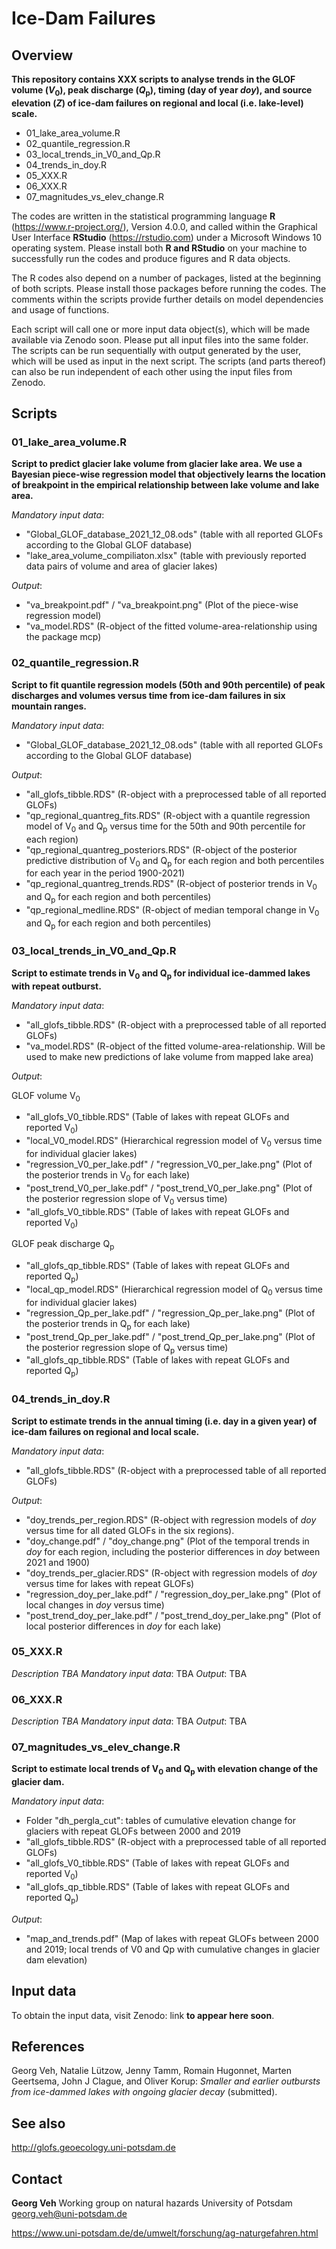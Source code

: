# Ice-Dam Failures

## Overview

**This repository contains **XXX scripts** to analyse trends in the GLOF volume (*V*<sub>0</sub>), peak discharge (*Q*<sub>p</sub>), timing (day of year *doy*), and source elevation (*Z*) of ice-dam failures on regional and local (i.e. lake-level) scale.**

- 01_lake_area_volume.R
- 02_quantile_regression.R
- 03_local_trends_in_V0_and_Qp.R
- 04_trends_in_doy.R
- 05_XXX.R
- 06_XXX.R
- 07_magnitudes_vs_elev_change.R

The codes are written in the statistical programming language **R** (https://www.r-project.org/), Version 4.0.0, and called within
the Graphical User Interface **RStudio** (https://rstudio.com) under a Microsoft Windows 10 operating system. 
Please install both **R and RStudio** on your machine to successfully run the codes and produce figures and R data objects.

The R codes also depend on a number of packages, listed at the beginning of both scripts. Please install those packages before running the codes. 
The comments within the scripts provide further details on model dependencies and usage of functions. 

Each script will call one or more input data object(s), which will be made available via Zenodo soon. 
Please put all input files into the same folder. The scripts can be run sequentially with output generated by the user, which will be used as input in the
next script. The scripts (and parts thereof) can also be run independent of each other using the input files from Zenodo.

## Scripts

### 01_lake_area_volume.R

**Script to predict glacier lake volume from glacier lake area. We use a Bayesian piece-wise
regression model that objectively learns the location of breakpoint in the empirical relationship between lake volume and lake area.**

*Mandatory input data*: 
- "Global_GLOF_database_2021_12_08.ods" (table with all reported GLOFs according to the Global GLOF database)
- "lake_area_volume_compiliaton.xlsx" (table with previously reported data pairs of volume and area of glacier lakes)

*Output*: 
- "va_breakpoint.pdf" / "va_breakpoint.png" (Plot of the piece-wise regression model)
- "va_model.RDS" (R-object of the fitted volume-area-relationship using the package mcp)


### 02_quantile_regression.R

**Script to fit quantile regression models (50th and 90th percentile) of peak discharges and volumes versus time 
from ice-dam failures in six mountain ranges.**

*Mandatory input data*: 
- "Global_GLOF_database_2021_12_08.ods" (table with all reported GLOFs according to the Global GLOF database)

*Output*: 
- "all_glofs_tibble.RDS" (R-object with a preprocessed table of all reported GLOFs)
- "qp_regional_quantreg_fits.RDS" (R-object with a quantile regression model of V<sub>0</sub> and Q<sub>p</sub> versus time for the 50th and 90th percentile for each region)
- "qp_regional_quantreg_posteriors.RDS" (R-object of the posterior predictive distribution of V<sub>0</sub> and Q<sub>p</sub> for each region and both percentiles for each year in the period 1900-2021)
- "qp_regional_quantreg_trends.RDS" (R-object of posterior trends in V<sub>0</sub> and Q<sub>p</sub> for each region and both percentiles)
- "qp_regional_medline.RDS" (R-object of median temporal change in V<sub>0</sub> and Q<sub>p</sub> for each region and both percentiles)


### 03_local_trends_in_V0_and_Qp.R

**Script to estimate trends in V<sub>0</sub> and Q<sub>p</sub> for individual ice-dammed lakes with repeat outburst.** 

*Mandatory input data*: 
- "all_glofs_tibble.RDS" (R-object with a preprocessed table of all reported GLOFs)
- "va_model.RDS" (R-object of the fitted volume-area-relationship. Will be used to make new predictions of lake volume from mapped lake area)

*Output*: 

GLOF volume  V<sub>0</sub>
- "all_glofs_V0_tibble.RDS" (Table of lakes with repeat GLOFs and reported V<sub>0</sub>)
- "local_V0_model.RDS" (Hierarchical regression model of V<sub>0</sub> versus time for individual glacier lakes)
- "regression_V0_per_lake.pdf" / "regression_V0_per_lake.png" (Plot of the posterior trends in V<sub>0</sub> for each lake)
- "post_trend_V0_per_lake.pdf" / "post_trend_V0_per_lake.png" (Plot of the posterior regression slope of V<sub>0</sub> versus time)
- "all_glofs_V0_tibble.RDS" (Table of lakes with repeat GLOFs and reported V<sub>0</sub>)

GLOF peak discharge Q<sub>p</sub>
- "all_glofs_qp_tibble.RDS" (Table of lakes with repeat GLOFs and reported Q<sub>p</sub>)
- "local_qp_model.RDS" (Hierarchical regression model of Q<sub>0</sub> versus time for individual glacier lakes)
- "regression_Qp_per_lake.pdf" / "regression_Qp_per_lake.png" (Plot of the posterior trends in Q<sub>p</sub> for each lake)
- "post_trend_Qp_per_lake.pdf" / "post_trend_Qp_per_lake.png" (Plot of the posterior regression slope of Q<sub>p</sub> versus time)
- "all_glofs_qp_tibble.RDS" (Table of lakes with repeat GLOFs and reported Q<sub>p</sub>)


### 04_trends_in_doy.R

**Script to estimate trends in the annual timing (i.e. day in a given year) of ice-dam failures on regional and local scale.**

*Mandatory input data*: 
- "all_glofs_tibble.RDS" (R-object with a preprocessed table of all reported GLOFs)

*Output*: 
- "doy_trends_per_region.RDS" (R-object with regression models of *doy* versus time for all dated GLOFs in the six regions).
- "doy_change.pdf" / "doy_change.png" (Plot of the temporal trends in *doy* for each region, including the posterior differences in *doy* between 2021 and 1900)
- "doy_trends_per_glacier.RDS"  (R-object with regression models of *doy* versus time for lakes with repeat GLOFs)
- "regression_doy_per_lake.pdf" / "regression_doy_per_lake.png" (Plot of local changes in *doy* versus time)
- "post_trend_doy_per_lake.pdf" / "post_trend_doy_per_lake.png" (Plot of local  posterior differences in *doy* for each lake)

### 05_XXX.R


*Description TBA*
*Mandatory input data*: TBA
*Output*: TBA


### 06_XXX.R

*Description TBA*
*Mandatory input data*: TBA
*Output*: TBA


### 07_magnitudes_vs_elev_change.R

**Script to estimate local trends of  V<sub>0</sub> and  Q<sub>p</sub> with elevation change of the glacier dam.**

*Mandatory input data*: 

- Folder "dh_pergla_cut": tables of cumulative elevation change for glaciers with repeat GLOFs between 2000 and 2019
- "all_glofs_tibble.RDS" (R-object with a preprocessed table of all reported GLOFs)
- "all_glofs_V0_tibble.RDS" (Table of lakes with repeat GLOFs and reported V<sub>0</sub>)
- "all_glofs_qp_tibble.RDS" (Table of lakes with repeat GLOFs and reported Q<sub>p</sub>)

*Output*: 

- "map_and_trends.pdf" (Map of lakes with repeat GLOFs between 2000 and 2019; local trends of V0 and Qp with cumulative changes in glacier dam elevation)


## Input data

To obtain the input data, visit Zenodo: link **to appear here soon**.


## References

Georg Veh, Natalie Lützow, Jenny Tamm, Romain Hugonnet, Marten Geertsema, John J Clague, and Oliver Korup: *Smaller and earlier outbursts from ice-dammed lakes with ongoing glacier decay* (submitted).

## See also

http://glofs.geoecology.uni-potsdam.de

## Contact

**Georg Veh**
Working group on natural hazards
University of Potsdam
georg.veh@uni-potsdam.de

https://www.uni-potsdam.de/de/umwelt/forschung/ag-naturgefahren.html
